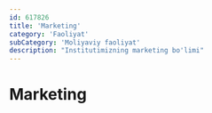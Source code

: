 ```yaml
---
id: 617826
title: 'Marketing'
category: 'Faoliyat'
subCategory: 'Moliyaviy faoliyat'
description: "Institutimizning marketing bo'limi"
---
```


# Marketing
